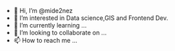 - 👋 Hi, I’m @mide2nez
- 👀 I’m interested in Data science,GIS and Frontend Dev.
- 🌱 I’m currently learning ...
- 💞️ I’m looking to collaborate on ...
- 📫 How to reach me ...

<!---
mide2nez/mide2nez is a ✨ special ✨ repository because its `README.md` (this file) appears on your GitHub profile.
You can click the Preview link to take a look at your changes.
--->
